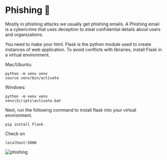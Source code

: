 # Phishing 🐠

Mostly in phishing attacks we usually get phishing emails. A Phishing email is a cybercrime that uses deception to steal confidential details about users and organizations.

You need to make your html.
Flask is the python module used to create instances of web application. To avoid conflicts with libraries, install Flask in a virtual environment.

Mac/Ubuntu:
```
python -m venv venv
source venv/bin/activate
```
Windows:
```
python -m venv venv
venv\Scripts\activate.bat
```
Next, run the following command to install flask into your virtual environment.
```
pip install Flask
```

Check on
```
localhost:5000
```

![phishing](https://user-images.githubusercontent.com/100588945/188331144-2937c452-b30f-4bb9-83dd-72e871f73601.png)
